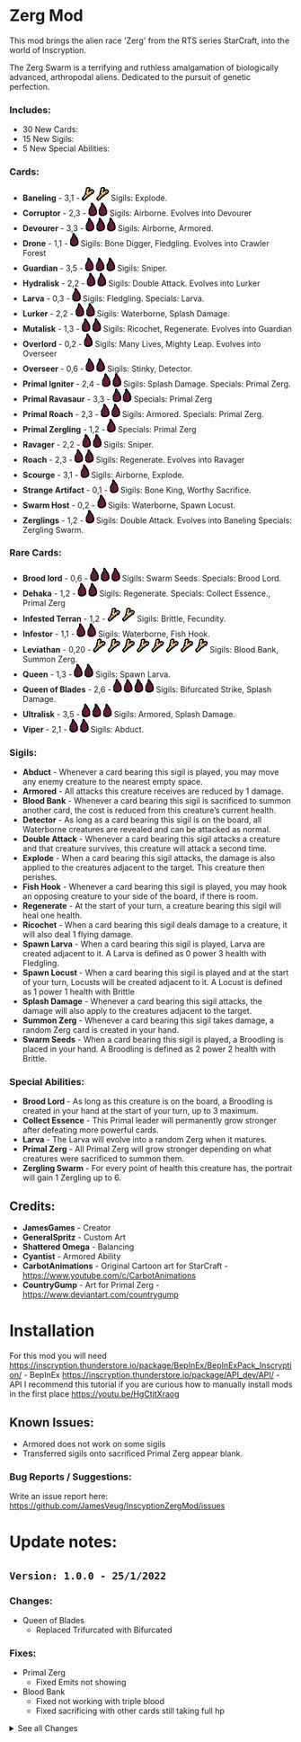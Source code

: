 # Zerg Mod
This mod brings the alien race 'Zerg' from the RTS series StarCraft, into the world of Inscryption.

The Zerg Swarm is a terrifying and ruthless amalgamation of biologically advanced, arthropodal aliens. Dedicated to the pursuit of genetic perfection.

### Includes:
- 30 New Cards:
- 15 New Sigils:
- 5 New Special Abilities:

### Cards:
- **Baneling** - 3,1 - ![Bone Cost](https://raw.githubusercontent.com/JamesVeug/InscyptionReadmeMaker/main/Artwork/Git/cost_bone.png) ![Bone Cost](https://raw.githubusercontent.com/JamesVeug/InscyptionReadmeMaker/main/Artwork/Git/cost_bone.png) Sigils: Explode.
- **Corruptor** - 2,3 - ![Blood Cost](https://raw.githubusercontent.com/JamesVeug/InscyptionReadmeMaker/main/Artwork/Git/cost_blood.png) ![Blood Cost](https://raw.githubusercontent.com/JamesVeug/InscyptionReadmeMaker/main/Artwork/Git/cost_blood.png) Sigils: Airborne. Evolves into Devourer
- **Devourer** - 3,3 - ![Blood Cost](https://raw.githubusercontent.com/JamesVeug/InscyptionReadmeMaker/main/Artwork/Git/cost_blood.png) ![Blood Cost](https://raw.githubusercontent.com/JamesVeug/InscyptionReadmeMaker/main/Artwork/Git/cost_blood.png) ![Blood Cost](https://raw.githubusercontent.com/JamesVeug/InscyptionReadmeMaker/main/Artwork/Git/cost_blood.png) Sigils: Airborne, Armored.
- **Drone** - 1,1 - ![Blood Cost](https://raw.githubusercontent.com/JamesVeug/InscyptionReadmeMaker/main/Artwork/Git/cost_blood.png) Sigils: Bone Digger, Fledgling. Evolves into Crawler Forest
- **Guardian** - 3,5 - ![Blood Cost](https://raw.githubusercontent.com/JamesVeug/InscyptionReadmeMaker/main/Artwork/Git/cost_blood.png) ![Blood Cost](https://raw.githubusercontent.com/JamesVeug/InscyptionReadmeMaker/main/Artwork/Git/cost_blood.png) ![Blood Cost](https://raw.githubusercontent.com/JamesVeug/InscyptionReadmeMaker/main/Artwork/Git/cost_blood.png) Sigils: Sniper.
- **Hydralisk** - 2,2 - ![Blood Cost](https://raw.githubusercontent.com/JamesVeug/InscyptionReadmeMaker/main/Artwork/Git/cost_blood.png) ![Blood Cost](https://raw.githubusercontent.com/JamesVeug/InscyptionReadmeMaker/main/Artwork/Git/cost_blood.png) Sigils: Double Attack. Evolves into Lurker
- **Larva** - 0,3 - ![Blood Cost](https://raw.githubusercontent.com/JamesVeug/InscyptionReadmeMaker/main/Artwork/Git/cost_blood.png) Sigils: Fledgling. Specials: Larva.
- **Lurker** - 2,2 - ![Blood Cost](https://raw.githubusercontent.com/JamesVeug/InscyptionReadmeMaker/main/Artwork/Git/cost_blood.png) ![Blood Cost](https://raw.githubusercontent.com/JamesVeug/InscyptionReadmeMaker/main/Artwork/Git/cost_blood.png) Sigils: Waterborne, Splash Damage.
- **Mutalisk** - 1,3 - ![Blood Cost](https://raw.githubusercontent.com/JamesVeug/InscyptionReadmeMaker/main/Artwork/Git/cost_blood.png) ![Blood Cost](https://raw.githubusercontent.com/JamesVeug/InscyptionReadmeMaker/main/Artwork/Git/cost_blood.png) Sigils: Ricochet, Regenerate. Evolves into Guardian
- **Overlord** - 0,2 - ![Blood Cost](https://raw.githubusercontent.com/JamesVeug/InscyptionReadmeMaker/main/Artwork/Git/cost_blood.png) Sigils: Many Lives, Mighty Leap. Evolves into Overseer
- **Overseer** - 0,6 - ![Blood Cost](https://raw.githubusercontent.com/JamesVeug/InscyptionReadmeMaker/main/Artwork/Git/cost_blood.png) ![Blood Cost](https://raw.githubusercontent.com/JamesVeug/InscyptionReadmeMaker/main/Artwork/Git/cost_blood.png) Sigils: Stinky, Detector.
- **Primal Igniter** - 2,4 - ![Blood Cost](https://raw.githubusercontent.com/JamesVeug/InscyptionReadmeMaker/main/Artwork/Git/cost_blood.png) ![Blood Cost](https://raw.githubusercontent.com/JamesVeug/InscyptionReadmeMaker/main/Artwork/Git/cost_blood.png) Sigils: Splash Damage. Specials: Primal Zerg.
- **Primal Ravasaur** - 3,3 - ![Blood Cost](https://raw.githubusercontent.com/JamesVeug/InscyptionReadmeMaker/main/Artwork/Git/cost_blood.png) ![Blood Cost](https://raw.githubusercontent.com/JamesVeug/InscyptionReadmeMaker/main/Artwork/Git/cost_blood.png) Specials: Primal Zerg
- **Primal Roach** - 2,3 - ![Blood Cost](https://raw.githubusercontent.com/JamesVeug/InscyptionReadmeMaker/main/Artwork/Git/cost_blood.png) ![Blood Cost](https://raw.githubusercontent.com/JamesVeug/InscyptionReadmeMaker/main/Artwork/Git/cost_blood.png) Sigils: Armored. Specials: Primal Zerg.
- **Primal Zergling** - 1,2 - ![Blood Cost](https://raw.githubusercontent.com/JamesVeug/InscyptionReadmeMaker/main/Artwork/Git/cost_blood.png) Specials: Primal Zerg
- **Ravager** - 2,2 - ![Blood Cost](https://raw.githubusercontent.com/JamesVeug/InscyptionReadmeMaker/main/Artwork/Git/cost_blood.png) ![Blood Cost](https://raw.githubusercontent.com/JamesVeug/InscyptionReadmeMaker/main/Artwork/Git/cost_blood.png) Sigils: Sniper.
- **Roach** - 2,3 - ![Blood Cost](https://raw.githubusercontent.com/JamesVeug/InscyptionReadmeMaker/main/Artwork/Git/cost_blood.png) ![Blood Cost](https://raw.githubusercontent.com/JamesVeug/InscyptionReadmeMaker/main/Artwork/Git/cost_blood.png) Sigils: Regenerate. Evolves into Ravager
- **Scourge** - 3,1 - ![Blood Cost](https://raw.githubusercontent.com/JamesVeug/InscyptionReadmeMaker/main/Artwork/Git/cost_blood.png) Sigils: Airborne, Explode.
- **Strange Artifact** - 0,1 - ![Blood Cost](https://raw.githubusercontent.com/JamesVeug/InscyptionReadmeMaker/main/Artwork/Git/cost_blood.png) Sigils: Bone King, Worthy Sacrifice.
- **Swarm Host** - 0,2 - ![Blood Cost](https://raw.githubusercontent.com/JamesVeug/InscyptionReadmeMaker/main/Artwork/Git/cost_blood.png) Sigils: Waterborne, Spawn Locust.
- **Zerglings** - 1,2 - ![Blood Cost](https://raw.githubusercontent.com/JamesVeug/InscyptionReadmeMaker/main/Artwork/Git/cost_blood.png) Sigils: Double Attack. Evolves into Baneling Specials: Zergling Swarm.

### Rare Cards:
- **Brood lord** - 0,6 - ![Blood Cost](https://raw.githubusercontent.com/JamesVeug/InscyptionReadmeMaker/main/Artwork/Git/cost_blood.png) ![Blood Cost](https://raw.githubusercontent.com/JamesVeug/InscyptionReadmeMaker/main/Artwork/Git/cost_blood.png) ![Blood Cost](https://raw.githubusercontent.com/JamesVeug/InscyptionReadmeMaker/main/Artwork/Git/cost_blood.png) Sigils: Swarm Seeds. Specials: Brood Lord.
- **Dehaka** - 1,2 - ![Blood Cost](https://raw.githubusercontent.com/JamesVeug/InscyptionReadmeMaker/main/Artwork/Git/cost_blood.png) ![Blood Cost](https://raw.githubusercontent.com/JamesVeug/InscyptionReadmeMaker/main/Artwork/Git/cost_blood.png) Sigils: Regenerate. Specials: Collect Essence., Primal Zerg
- **Infested Terran** - 1,2 - ![Bone Cost](https://raw.githubusercontent.com/JamesVeug/InscyptionReadmeMaker/main/Artwork/Git/cost_bone.png) ![Bone Cost](https://raw.githubusercontent.com/JamesVeug/InscyptionReadmeMaker/main/Artwork/Git/cost_bone.png) Sigils: Brittle, Fecundity.
- **Infestor** - 1,1 - ![Blood Cost](https://raw.githubusercontent.com/JamesVeug/InscyptionReadmeMaker/main/Artwork/Git/cost_blood.png) ![Blood Cost](https://raw.githubusercontent.com/JamesVeug/InscyptionReadmeMaker/main/Artwork/Git/cost_blood.png) Sigils: Waterborne, Fish Hook.
- **Leviathan** - 0,20 - ![Bone Cost](https://raw.githubusercontent.com/JamesVeug/InscyptionReadmeMaker/main/Artwork/Git/cost_bone.png) ![Bone Cost](https://raw.githubusercontent.com/JamesVeug/InscyptionReadmeMaker/main/Artwork/Git/cost_bone.png) ![Bone Cost](https://raw.githubusercontent.com/JamesVeug/InscyptionReadmeMaker/main/Artwork/Git/cost_bone.png) ![Bone Cost](https://raw.githubusercontent.com/JamesVeug/InscyptionReadmeMaker/main/Artwork/Git/cost_bone.png) ![Bone Cost](https://raw.githubusercontent.com/JamesVeug/InscyptionReadmeMaker/main/Artwork/Git/cost_bone.png) ![Bone Cost](https://raw.githubusercontent.com/JamesVeug/InscyptionReadmeMaker/main/Artwork/Git/cost_bone.png) ![Bone Cost](https://raw.githubusercontent.com/JamesVeug/InscyptionReadmeMaker/main/Artwork/Git/cost_bone.png) ![Bone Cost](https://raw.githubusercontent.com/JamesVeug/InscyptionReadmeMaker/main/Artwork/Git/cost_bone.png) Sigils: Blood Bank, Summon Zerg.
- **Queen** - 1,3 - ![Blood Cost](https://raw.githubusercontent.com/JamesVeug/InscyptionReadmeMaker/main/Artwork/Git/cost_blood.png) ![Blood Cost](https://raw.githubusercontent.com/JamesVeug/InscyptionReadmeMaker/main/Artwork/Git/cost_blood.png) Sigils: Spawn Larva.
- **Queen of Blades** - 2,6 - ![Blood Cost](https://raw.githubusercontent.com/JamesVeug/InscyptionReadmeMaker/main/Artwork/Git/cost_blood.png) ![Blood Cost](https://raw.githubusercontent.com/JamesVeug/InscyptionReadmeMaker/main/Artwork/Git/cost_blood.png) ![Blood Cost](https://raw.githubusercontent.com/JamesVeug/InscyptionReadmeMaker/main/Artwork/Git/cost_blood.png) ![Blood Cost](https://raw.githubusercontent.com/JamesVeug/InscyptionReadmeMaker/main/Artwork/Git/cost_blood.png) Sigils: Bifurcated Strike, Splash Damage.
- **Ultralisk** - 3,5 - ![Blood Cost](https://raw.githubusercontent.com/JamesVeug/InscyptionReadmeMaker/main/Artwork/Git/cost_blood.png) ![Blood Cost](https://raw.githubusercontent.com/JamesVeug/InscyptionReadmeMaker/main/Artwork/Git/cost_blood.png) ![Blood Cost](https://raw.githubusercontent.com/JamesVeug/InscyptionReadmeMaker/main/Artwork/Git/cost_blood.png) Sigils: Armored, Splash Damage.
- **Viper** - 2,1 - ![Blood Cost](https://raw.githubusercontent.com/JamesVeug/InscyptionReadmeMaker/main/Artwork/Git/cost_blood.png) ![Blood Cost](https://raw.githubusercontent.com/JamesVeug/InscyptionReadmeMaker/main/Artwork/Git/cost_blood.png) Sigils: Abduct.

### Sigils:
- **Abduct** - Whenever a card bearing this sigil is played, you may move any enemy creature to the nearest empty space.
- **Armored** - All attacks this creature receives are reduced by 1 damage.
- **Blood Bank** - Whenever a card bearing this sigil is sacrificed to summon another card, the cost is reduced from this creature’s current health.
- **Detector** - As long as a card bearing this sigil is on the board, all Waterborne creatures are revealed and can be attacked as normal.
- **Double Attack** - Whenever a card bearing this sigil attacks a creature and that creature survives, this creature will attack a second time.
- **Explode** - When a card bearing this sigil attacks, the damage is also applied to the creatures adjacent to the target. This creature then perishes.
- **Fish Hook** - Whenever a card bearing this sigil is played, you may hook an opposing creature to your side of the board, if there is room.
- **Regenerate** - At the start of your turn, a creature bearing this sigil will heal one health.
- **Ricochet** - When a card bearing this sigil deals damage to a creature, it will also deal 1 flying damage.
- **Spawn Larva** - When a card bearing this sigil is played, Larva are created adjacent to it. A Larva is defined as 0 power 3 health with Fledgling.
- **Spawn Locust** - When a card bearing this sigil is played and at the start of your turn, Locusts will be created adjacent to it. A Locust is defined as 1 power 1 health with Brittle
- **Splash Damage** - Whenever a card bearing this sigil attacks, the damage will also apply to the creatures adjacent to the target.
- **Summon Zerg** - Whenever a card bearing this sigil takes damage, a random Zerg card is created in your hand.
- **Swarm Seeds** - When a card bearing this sigil is played, a Broodling is placed in your hand. A Broodling is defined as 2 power 2 health with Brittle.

### Special Abilities:
- **Brood Lord** - As long as this creature is on the board, a Broodling is created in your hand at the start of your turn, up to 3 maximum.
- **Collect Essence** - This Primal leader will permanently grow stronger after defeating more powerful cards.
- **Larva** - The Larva will evolve into a random Zerg when it matures.
- **Primal Zerg** - All Primal Zerg will grow stronger depending on what creatures were sacrificed to summon them.
- **Zergling Swarm** - For every point of health this creature has, the portrait will gain 1 Zergling up to 6.


## Credits:
- **JamesGames** - Creator
- **GeneralSpritz** - Custom Art
- **Shattered Omega** - Balancing
- **Cyantist** - Armored Ability
- **CarbotAnimations** - Original Cartoon art for StarCraft - https://www.youtube.com/c/CarbotAnimations
- **CountryGump** - Art for Primal Zerg - https://www.deviantart.com/countrygump


# Installation
For this mod you will need
https://inscryption.thunderstore.io/package/BepInEx/BepInExPack_Inscryption/ - BepInEx
https://inscryption.thunderstore.io/package/API_dev/API/ - API
I recommend this tutorial if you are curious how to manually install mods in the first place https://youtu.be/HgCtjtXraog


## Known Issues:
- Armored does not work on some sigils
- Transferred sigils onto sacrificed Primal Zerg appear blank.


### Bug Reports / Suggestions:
Write an issue report here: https://github.com/JamesVeug/InscyptionZergMod/issues



# Update notes:

## `Version: 1.0.0 - 25/1/2022`
### Changes:
- Queen of Blades
    - Replaced Trifurcated with Bifurcated

### Fixes:
- Primal Zerg
  - Fixed Emits not showing
- Blood Bank
  - Fixed not working with triple blood
  - Fixed sacrificing with other cards still taking full hp

<details>
  <summary>See all Changes</summary>


## `Version: 0.11.0 - 17/1/2022`
### Added:
- General
  - Added Watermark to all cards back in (Removed by mistake!)
- New Cards
  - Primal Roach
  - Primal Igniter

### Changes:
- General
  - Changed Tail of all Zerg units to Biomass except Mutalisk that has a Unique Tail image
  - Updated Leshy text for all cards and Sigils
  - Updated all rulebook descriptions
- Primal Zerg
  - Can now steal a random base sigil from any Card 
- Dehaka
  - Added Primal Zerg Special Ability
  - Sigils Dehaka steals are permanent
  - Now gains +1/+1 when killing a card stronger than him.
  - Resets at the beginning of a run now
- Corrupter
  - Health increased from 2 to 3
- Ultralisk
  - Damage increased from to to 3
- Crawler Forest
    - Added Mirror Special Icon
    - Added new Art by JamesGames
    - Crawler Forest can no longer be Sacrificed
- Fish Hook
    - No longer obtainable from WoodCarver
- Blood bank
    - Added new Art by General Spritz
- Detector
    - Added new Art by General Spritz
- Ricochet
    - Added new Art by General Spritz
- Spawn Locust
    - Added new Art by General Spritz
- Swarm Seeds
    - Added new Art by General Spritz

### Fixes:
- General
- Splash Damage
  - Fixed hitting after all other effects have triggered
- Explode
  - Fixed hitting after all other effects have triggered
- Detector
  - Fixed not revealing cards when a card is transformed into something that has Detector (Drone)


## `Version: 0.10.0 - 9/1/2022`
### Added:
- Added Primal Zergling
- Added Ravasaur
- Added Primal Zerg Special Ability
- Added Brood Lord Special Ability

### Changes:
- General
  - Changed Tail of all Zerg units to Biomass except Mutalisk that has a Unique Tail image
- Brood lord
  - Now gives 1 Broodling at the start of your turn 
- Guardian
  - Increased Power from 2 to 3
  - Decreased Health from 6 to 5
- Spawn Locust
  - Changed to Place 2 Locust on the board adjacent to the card with this sigil at the start of your turn
- Queen of Blades
  - Removed Regestate ability
  - Added Trifurcated Strike ability
  - Added Splash Damage ability
  - Reduced power from 4 to 2
  - Increased health from 4 to 6
  - Increased blood cost from 3 to 4
- Overlord
  - Added meme eye alternative portrait image
- Hydralisk
  - Added meme eye alternative portrait image
- Drone
  - Replaced Submerge with Evolve
- Locust
  - Increased Health from 1 to 2
- Abduct
  - Can now pull any card to the closest slot.
- Devourer
  - No longer Rare
- Queen
  - Now Rare
- Infested Terran
  - Now Rare
- Spawn Larva
  - No longer accessible from Wood Carver
- Summon Zerg
  - No longer accessible from Wood Carver

### Fixes:
- General
  - Some special abilities triggered twice
  

## `Version: 0.9.0 - 21/12/2021`
### New:
- Added Larva
- Added Larva Special Ability
- Added Summon Zerg Ability
- Added Blood Bank Ability

### Changes:
- General
  - Bumped API dependency from 1.12.0 to 1.13.0
  - Added JSONLoader 1.7.0 dependency
  - All cards now loaded by JSONLoader
  - All sigils now loaded by JSON
  - Updated all Portraits with higher resolution art
  - Special abilities GUID changed to jamesgames.inscryption.zergmod
- Leviathan
  - Reduced Power from 2 to 0
  - Increased Health from 10 to 20
  - Reduced Bone Cost from 10 to 8
  - Removed WhackAMole and Sharp Abilities
  - Added Blood Bank and Summon Zerg Abilities
- Mutalisk
  - Added Regenerate
- Hydralisk
    - Damage reduced from 3 to 2
    - Added Double Attack
- Strange Artifact
  - Can no longer Kill Survivors
- Squirrel
  - Reverted back to normal
- Overlord
  - Removed Fledgling
  - Added Sacrificial
  - Increased Blood from 1 to 2
- Guardian
  - Damage reduced from 4 to 2
  - Added Snipe
- Detector
  - Added new art by General Spritz
- Corrupter
  - Renamed to Corruptor
- Lurker
  - No longer rare

### Fixes:
- General
  - Infester and queen sizes not 114x94
- Viper
  - Correct Emission
- Scourge
  - Fixed Portrait offset
- Ricochet
  - Fixed Ricochet damage not setting to 1


## `Version: 0.8.0 - 5/1/2021`
### New:
- Strange Artifact

### Changes:
- General
  - Added first pass emissions to all cards except Zerglings
  - Removed rare background from cards that are not rare
- Ricochet
  - Can now be blocked by Mighty Leap
- Swarm Host
  - No longer rare. Obtainable from Trader
- Dehaka
  - Blood cost increased from 1 to 2
- Scourge
  - Damage increased to 3 from 1
  - Obtainable now

### Fixes:
- Dehaka
  - Fixed portrait not changing on boot
- Zerglings
  - Fixed portrait not changing when buffing hp at campfire
  - Fixed portrait not changing on boot
- Regestate
  - Fixed HP of egg not accounting for buffed health from fire.


## `Version: 0.7.0 - 2/12/2021`
### New:
- Crawler Forest

### Changes:
- General
  - Updated some Descriptions to be more descriptive
- Lurker
  - Removed Guard Dog Ability
  - Added Splash Damage Ability
- Drone
  - Added Submerge
  - Can now Evolve into Crawler Forest
- Double Attack
  - Can now double attack cards that are created after the initial cards death 
- Abduct
  - Can now be canceled by clicking on an empty slot
- Spawn Larva
  - Added new art by General Spritz
- Armoured
  - Renamed to Armored
- Draw Broodling's
  - Renamed to Swarm Seeds
- Draw Locust's
  - Renamed to Spawn Locust

### Fixes:
- Sometimes Abduct does not wiggle when it can not cast
- Soft lock when sacrificing a card that has the Detector sigil and has revealed submerged cards

## `Version: 0.6.0 - 28/11/2021`
### New:
- Added Collect Essence special ability
- Added Fish Hook ability
- Added Ricochet ability

### Changes:
- General
    - Updated some descriptions
- Dehaka
    - Added Collect Essence special ability
    - Portrait changes as he kills strong units
- Infestor
    - Removed Trifurcated Strike ability
    - Added Fish Hook ability
- Ultralisk
    - Now obtainable after defeating Prospector
- Mutalisk 
    - Health reverted back to 3 from 1
    - Removed Bombard ability 
    - Removed Airborne ability
    - Added Ricochet ability
- Roach
	- Health increased from 2 to 3
- Armoured ability
	- Added new art by General Spritz

### Fixes:
- Splash damage sometimes doesn't hit a
- Fixed Bombard hitting facedown cards



## `Version: 0.5.0 - 26/11/2021`
### New:
- Added Bombard ability

### Changes:
- General
  - Rebalanced drop rates of rare cards
  - Updated some descriptions
- Mutalisk
  - Health Reduced from 3 to 1
  - Regenerate ability removed
  - Bombard ability added
- Infested Terran
  - Bone cost increase from 1 to 2
- Draw Broodling's
  - Reduced cards drawn from 2 to 1
- Draw Locust's
  - Reduced cards drawn from 2 to 1
- Regestate
  - Health of egg now the same as the card it evolves into
  - Total turns to evolve now depends on health of card evolving into
- Double Attack
  - No longer hits face
    - Halved animation
- Devourer
  - Is now Rare
- Guardian
  - Is now Rare
- Ravager
  - Is now Rare
- Lurker
  - Is now Rare
  - Accessible from boss fights

### Fixes:
- Rare cards obtainable from common card map node 
- Splash damage no longer hits face down cards
- Fixed Regestate not having the Fledgling sigil to evolve the egg



## `Version: 0.4.0 - 24/11/2021` 
### New:
- Added Viper - 2,1 with Abduct
- Added Scourge - 1,1 with Explode and Airborne
- Added Corruptor - 2,2 with Airborne. Evolves into Devourer
- Added Devourer - 3,3 with Airborne and Armoured
- Added Guardian - 4,6

- Added Abduct Ability
- Added Detector Ability
- Added Explode Ability

### Changes:
- Infested Terran
	- Removed Blood cost so now its just 1 Bone
- Ravager
	- Renamed from Ravanger to Ravager
- Lurker
	- Removed Burrower ability
	- Added GuardDog ability
- Overlord
	- Removed Airborne ability
	- Added Fledgling ability
- Overseer
	- Removed Reach and Airborne abilities
	- Added Detector and Stinky abilities
- Splash Damage
	- Added new art by General Spritz
- Double Attack
    - No longer hits face

### Fixes:
- Fixed Infested Terran costing 1 Blood and 1 Bone

## `Version: 0.3.0 - 23/11/2021`
### New:
- Added Ravenger - 2,2 with Snipe
- Added Lurker - 2,2 with Submerge and Burrower

- Added Armoured Ability
- Added Splash Ability

- Added Watermark to all Zerg cards

### Changes:
- Bumped API plugin requirement to 1.12.0
- Hydralisk
	- Evolves into a Lurker
- Roach 
	- Evolves into a Ravenger
- Broodlord
	- Health changed to 6 from 4
	- Blood changed to 3 from 2
- Broodling
	- Damage changed to 2 from 1
	- Health changed to 2 from 1
- Queen of Blades 
	- Damage changed to 4 from 3
	- Health changed to 4 from 3
- Ultralisk 
	- No longer accessible from Trader
	- Removed Deathshield ability
	- Added Armoured ability
	- Added Splash Damage ability
- Baneling
	- Removed Trifurcated Strike ability
	- Added Splash Damage ability


## `Version: 0.2.0 - 22/11/2021`
### New:
- Added Drone - 1,1 with Bone digger
- Added Baneling - Rare - 3,1 with Brittle and Trifurcated Strike
- Added Swam Host - Rare - 0,2 with Draw 2 Locusts and Submerge
- Added Locus - 1,1 with Brittle
- Added Broodlord - 0,4 with Draw 2 Broodlings
- Added Bloodling - 1,1 with Brittle
- Added Infested Terran - 1,2 with Brittle and Fecundity
- Added Overseer - 0,6 - Rare with Reach and Airborne
- Added Infestor - 1,1 - Rare with Submerge and Trifurcated Strike
- Added Dehaka - 1,2 - Rare with Regenerate
- Added Leviathan - 2,10 - with Burrower and Sharp
- Added Ultralisk - 2,6 - with Death Shield

- Added Draw Broodlings ability
- Added Draw Locusts ability

### Changes:
- Overlord 
	- Evolves into Overseer
- Zerglings 
	- Evolve into Banelings
	- Portrait now shows how many zerglings as health. Max 6.
- Queen of Blades
	- No longer obtainable from Trader
- Mutalisk
	- Removed Trifurcated Strike
	- Added Regeneration
	- Damage changed to 1 from 2
	- Health changed to 3 from 1
- Double Attack
	- Added new art by General Spritz
- Regeneration
	- Added new art by General Spritz

### Fixes:
- Fixed all zerg card backgrounds showing as Rare



## `Version: 0.1.1 - 19/11/2021`
### New:
- All Zerg cards
    - Now have the Insect Trait
### Changes:
- Mutalisk 
	-	Damage changed to 2 from 3
- Larva 
	- Health reduced back to 1
- Kerrigan 
	- Renamed to Queen of Blades
- Final attack 
	- Renamed to Double Attack
- Touched up some card descriptions
- Touched up some ability dialogue

### Fixes:
- Fixed mod not working due to wrong directory
- Fixed Final attack direct attack animation
- Fixed Final attack sometimes not attacking


## `Version: 0.1.0 - 17/11/2021`
### New:
- Added Zergling - 1,2 with Final attack
- Added Roach - 2,2 with Regenerate
- Added Overlord - 0,4 with Airborne and Mighty Leap
- Added Kerrigan - 3,3 With Regestate
- Added Mutalisk - 3,1 with Airborne and Bifurcated Strike
- Added Queen - 1,3 With Spawn Larva
- Added Hydralisk - 3,2

- Added Regenerate ability
- Added Spawn Larva ability
- Added Final attack ability
- Added Regestate ability

### Changes:
- Squirrel art changed to a Larva

</details>